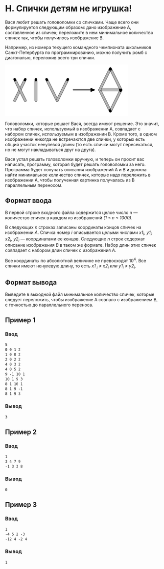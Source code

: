 # H. Спички детям не игрушка!

Вася любит решать головоломки со спичками. Чаще всего они формулируется следующим образом: дано изображение A,
составленное из спичек; переложите в нем минимальное количество спичек так, чтобы получилось изображение B.

Например, из номера текущего командного чемпионата школьников Санкт-Петербурга по программированию, можно получить ромб
с диагональю, переложив всего три спички.

![statement-image.png](.res%2Fstatement-image.png)

Головоломки, которые решает Вася, всегда имеют решение. Это значит, что набор спичек, используемый в изображении A,
совпадает с набором спичек, используемым в изображении B. Кроме того, в одном изображении никогда не встречаются две
спички, у которых есть общий участок ненулевой длины (то есть спички могут пересекаться, но не могут накладываться друг
на друга).

Вася устал решать головоломки вручную, и теперь он просит вас написать, программу, которая будет решать головоломки за
него. Программа будет получать описания изображений A и B и должна найти минимальное количество спичек, которые надо
переложить в изображении A, чтобы полученная картинка получалась из B параллельным переносом.

## Формат ввода

В первой строке входного файла содержится целое число n — количество спичек в каждом из изображений _(1 ≤ n ≤ 1000)_.

В следующих _n_ строках записаны координаты концов спичек на изображении _A_. Спичка номер _i_ описывается целыми
числами _x1<sub>i</sub>, y1<sub>i</sub>, x2<sub>i</sub>, y2<sub>i</sub>_ — координатами ее концов. Следующие _n_ строк
содержат описание изображения _B_ в таком же формате. Набор длин этих спичек совпадает с набором длин спичек с
изображения _A_.

Все координаты по абсолютной величине не превосходят 10<sup>4</sup>. Все спички имеют ненулевую длину, то есть _x1<sub>
i</sub> ≠ x2<sub>i</sub> или y1<sub>i</sub> ≠ y2<sub>i</sub>_.

## Формат вывода

Выведите в выходной файл минимальное количество спичек, которые следует переложить, чтобы изображение A совпало с
изображением B, с точностью до параллельного переноса.

## Пример 1

### Ввод

    5
    0 0 1 2
    1 0 0 2
    2 0 2 2
    4 0 3 2
    4 0 5 2
    9 -1 10 1
    10 1 9 3
    8 1 10 1
    8 1 9 -1
    8 1 9 3

### Вывод

    3

## Пример 2

### Ввод

    1
    3 4 7 9
    -1 3 3 8

### Вывод

    0

## Пример 3

### Ввод

    1
    -4 5 2 -3
    -12 4 -2 4

### Вывод

    1
